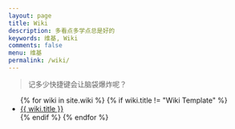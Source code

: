 ```yaml
---
layout: page
title: Wiki
description: 多看点多学点总是好的
keywords: 维基, Wiki
comments: false
menu: 维基
permalink: /wiki/
---
```


> 记多少快捷键会让脑袋爆炸呢？

<ul class="listing">
{% for wiki in site.wiki %}
{% if wiki.title != "Wiki Template" %}
<li class="listing-item"><a href="{{ wiki.url }}">{{ wiki.title }}</a></li>
{% endif %}
{% endfor %}
</ul>
